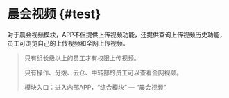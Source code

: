# 晨会视频 {#test}

对于晨会视频模块，APP不但提供上传视频功能，还提供查询上传视频历史功能，员工可浏览自己的上传视频和全网上传视频。

> 只有组长级以上的员工才有权限上传视频。
>
> 只有操作、分拨、云仓、中转部的员工可以查看全网视频。
>
> 模块入口：进入内部APP，“综合模块” — “晨会视频”



